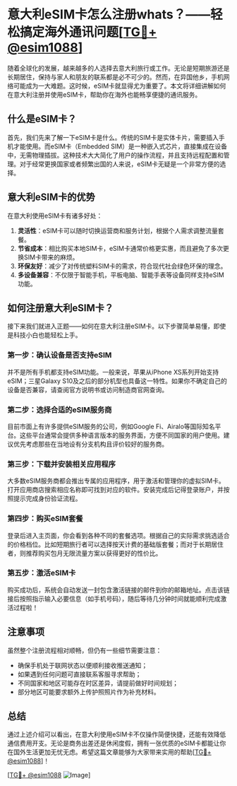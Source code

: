 # 意大利eSIM卡怎么注册whats？——轻松搞定海外通讯问题[[TG💪+ @esim1088](https://t.me/s/esim1088)]

随着全球化的发展，越来越多的人选择去意大利旅行或工作。无论是短期旅游还是长期居住，保持与家人和朋友的联系都是必不可少的。然而，在异国他乡，手机网络可能成为一大难题。这时候，eSIM卡就显得尤为重要了。本文将详细讲解如何在意大利注册并使用eSIM卡，帮助你在海外也能畅享便捷的通讯服务。

## 什么是eSIM卡？

首先，我们先来了解一下eSIM卡是什么。传统的SIM卡是实体卡片，需要插入手机才能使用。而eSIM卡（Embedded SIM）是一种嵌入式芯片，直接集成在设备中，无需物理插拔。这种技术大大简化了用户的操作流程，并且支持远程配置和管理。对于经常更换国家或者频繁出国的人来说，eSIM卡无疑是一个非常方便的选择。

## 意大利eSIM卡的优势

在意大利使用eSIM卡有诸多好处：

1. **灵活性**：eSIM卡可以随时切换运营商和服务计划，根据个人需求调整流量套餐。
2. **节省成本**：相比购买本地SIM卡，eSIM卡通常价格更实惠，而且避免了多次更换SIM卡带来的麻烦。
3. **环保友好**：减少了对传统塑料SIM卡的需求，符合现代社会绿色环保的理念。
4. **多设备兼容**：不仅限于智能手机，平板电脑、智能手表等设备同样支持eSIM功能。

## 如何注册意大利eSIM卡？

接下来我们就进入正题——如何在意大利注册eSIM卡。以下步骤简单易懂，即使是科技小白也能轻松上手。

### 第一步：确认设备是否支持eSIM

并不是所有手机都支持eSIM功能。一般来说，苹果从iPhone XS系列开始支持eSIM；三星Galaxy S10及之后的部分机型也具备这一特性。如果你不确定自己的设备是否兼容，请查阅官方说明书或访问制造商官网查询。

### 第二步：选择合适的eSIM服务商

目前市面上有许多提供eSIM服务的公司，例如Google Fi、Airalo等国际知名平台。这些平台通常会提供多种语言版本的服务界面，方便不同国家的用户使用。建议优先考虑那些在当地设有分支机构且评价较好的服务商。

### 第三步：下载并安装相关应用程序

大多数eSIM服务商都会推出专属的应用程序，用于激活和管理你的虚拟SIM卡。打开应用商店搜索相应名称即可找到对应的软件。安装完成后记得登录账户，并按照提示完成身份验证流程。

### 第四步：购买eSIM套餐

登录后进入主页面，你会看到各种不同的套餐选项。根据自己的实际需求挑选适合的价格档位。比如短期旅行者可以选择按天计费的基础版套餐；而对于长期居住者，则推荐购买包月无限流量方案以获得更好的性价比。

### 第五步：激活eSIM卡

购买成功后，系统会自动发送一封包含激活链接的邮件到你的邮箱地址。点击该链接后按照指示输入必要信息（如手机号码），随后等待几分钟时间就能顺利完成激活过程啦！

## 注意事项

虽然整个注册流程相对顺畅，但仍有一些细节需要注意：

- 确保手机处于联网状态以便顺利接收推送通知；
- 如果遇到任何问题可直接联系客服寻求帮助；
- 不同国家和地区可能存在时区差异，请提前做好时间规划；
- 部分地区可能要求额外上传护照照片作为补充材料。

## 总结

通过上述介绍可以看出，在意大利使用eSIM卡不仅操作简便快捷，还能有效降低通信费用开支。无论是商务出差还是休闲度假，拥有一张优质的eSIM卡都能让你在国外生活更加无忧无虑。希望这篇文章能够为大家带来实用的帮助[[TG💪+ @esim1088](https://t.me/s/esim1088)]！

[[TG💪+ @esim1088](https://t.me/s/esim1088) ![Image](https://i.postimg.cc/4NQfJmqS/Snipaste-2025-05-13-00-14-12.png)]